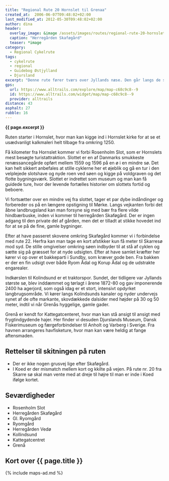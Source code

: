 ```yaml
---
title: "Regional Rute 20 Hornslet til Grenaa"
created_at:  2006-06-07T09:48:02+02:00
last_modified_at: 2012-05-30T09:48:02+02:00
author: dina
header:
  overlay_image: &image /assets/images/routes/regional-rute-20-hornslet-skarresoe.jpg
  caption: "Herregården Skaføgård"
  teaser: *image
category:
  - Regional Cykelrute
tags:
  - cykelrute
  - regional
  - Guidebog Østjylland
  - Djursland
excerpt: "Denne rute fører tværs over Jyllands næse. Den går langs de stille, djurske veje og en del af ruten køres på stier. Det er højst sandsynligt, at man møder flere cyklister end bilister på turen gennem de rolige landskaber."
gps:
  url: https://www.alltrails.com/explore/map/map-c68c9c8--9
  id: https://www.alltrails.com/widget/map/map-c68c9c8--9
  provider: alltrails
distance: 43
asphalt: 27
rubble: 16
---
```


**{{ page.excerpt }}**

Ruten starter i Hornslet, hvor man kan kigge ind i Hornslet kirke for at se et usædvanligt kalkmaleri helt tilbage fra omkring 1250.

Få kilometer fra Hornslet kommer vi forbi Rosenholm Slot, som er Hornslets mest besøgte turistattraktion. Slottet er en af Danmarks smukkeste renæssancegårde opført mellem 1559 og 1596 på en ø i en mindre sø. Det kan helt sikkert anbefales at stille cyklerne her et øjeblik og gå en tur i den velplejede slotshave og nyde roen ved søen og kigge på voldgraven og det flotte bygningsværk. Slottet er indrettet som museum og man kan få guidede ture, hvor der levende fortælles historier om slottets fortid og beboere.

Vi fortsætter over en mindre vej fra slottet, tager et par dybe indåndinger og forbereder os på en længere opstigning til Mørke. Langs vejkanten forbi det åbne landbrugsland kan man forsyne sig med bær fra flere vilde hindbærbuske, inden vi kommer til herregården Skaføgård. Der er ingen adgang til den private del af gården, men det er tilladt at stikke hovedet ind for at se på de fine, gamle bygninger.

Efter at have passeret skovene omkring Skaføgård kommer vi i forbindelse med rute 22. Herfra kan man tage en kort afstikker kun få meter til Skarresø mod syd. De stille omgivelser omkring søen indbyder til at stå af cyklen og sætte sig på græsset for at nyde udsigten. Efter at have samlet kræfter her kører vi op over et bakkeparti i Sundby, som kræver gode ben. Fra bakken er der en fin udsigt over både Ryom Ådal og Korup Ådal og de udstrakte engarealer.

Indkørslen til Kolindsund er et traktorspor. Sundet, der tidligere var Jyllands største sø, blev inddæmmet og tørlagt i årene 1872-80 og gav imponerende 2400 ha agerjord, som også idag er et stort, intensivt opdyrket langbrugsområde. Vi kører langs Kolindsunds kanaler og nyder undervejs synet af de ofte markante, skovdækkede dalsider med højder på 30 og 50 meter, indtil vi når Grenås hyggelige, gamle gader.

Grenå er kendt for Kattegatcenteret, hvor man kan stå ansigt til ansigt med frygtindgydende hajer. Her finder vi desuden Djurslands Museum, Dansk Fiskerimuseum og færgeforbindelser til Anholt og Varberg i Sverige. Fra havnen arrangeres havfisketure, hvor man kan være heldig at fange aftensmaden.

## Rettelser til skitningen på ruten

- Der er ikke nogen grusvej lige efter Skaføgård.
- I Koed er der mismatch mellem kort og kkilte på vejen. På rute nr. 20 fra Skarre sø skal man vente med at dreje til højre til man er inde i Koed ifølge kortet.

## Seværdigheder

- Rosenholm Slot
- Herregården Skaføgård
- Gl. Ryomgård
- Ryomgård
- Herregården Vedø
- Kollindsund
- Kattegatcentret
- Grenå

## Kort over {{ page.title }}

{% include maps-ad.md %}
